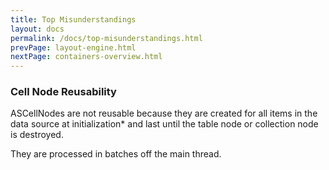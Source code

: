 ```yaml
---
title: Top Misunderstandings 
layout: docs
permalink: /docs/top-misunderstandings.html
prevPage: layout-engine.html
nextPage: containers-overview.html
---
```


### Cell Node Reusability

ASCellNodes are not reusable because they are created for all items in the data source at initialization* and last until the table node or collection node is destroyed.

They are processed in batches off the main thread. 

